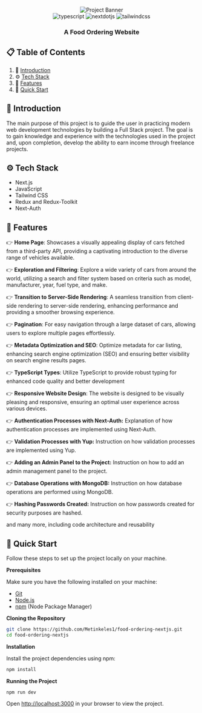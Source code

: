 <div align="center">
  <br />    
      <img src="https://raw.githubusercontent.com/Metinkeles1/food-ordering-nextjs/master/assets/food-ordering.png" alt="Project Banner">    
  <br />

  <div>
    <img src="https://img.shields.io/badge/-TypeScript-black?style=for-the-badge&logoColor=white&logo=typescript&color=3178C6" alt="typescript" />
     <img src="https://img.shields.io/badge/-Next_JS-black?style=for-the-badge&logoColor=white&logo=nextdotjs&color=000000" alt="nextdotjs" />
    <img src="https://img.shields.io/badge/-Tailwind_CSS-black?style=for-the-badge&logoColor=white&logo=tailwindcss&color=06B6D4" alt="tailwindcss" />
  </div>

  <h3 align="center">A Food Ordering Website</h3>
</div>

## 📋 <a name="table">Table of Contents</a>

1. 🤖 [Introduction](#introduction)
2. ⚙️ [Tech Stack](#tech-stack)
3. 🔋 [Features](#features)
4. 🤸 [Quick Start](#quick-start)

## <a name="introduction">🤖 Introduction</a>

The main purpose of this project is to guide the user in practicing modern web development technologies by building a Full Stack project. The goal is to gain knowledge and experience with the technologies used in the project and, upon completion, develop the ability to earn income through freelance projects.

## <a name="tech-stack">⚙️ Tech Stack</a>

- Next.js
- JavaScript
- Tailwind CSS
- Redux and Redux-Toolkit
- Next-Auth

## <a name="features">🔋 Features</a>

👉 **Home Page**: Showcases a visually appealing display of cars fetched from a third-party API, providing a captivating introduction to the diverse range of vehicles available.

👉 **Exploration and Filtering**: Explore a wide variety of cars from around the world, utilizing a search and filter system based on criteria such as model, manufacturer, year, fuel type, and make.

👉 **Transition to Server-Side Rendering**: A seamless transition from client-side rendering to server-side rendering, enhancing performance and providing a smoother browsing experience.

👉 **Pagination**: For easy navigation through a large dataset of cars, allowing users to explore multiple pages effortlessly.

👉 **Metadata Optimization and SEO**: Optimize metadata for car listing, enhancing search engine optimization (SEO) and ensuring better visibility on search engine results pages.

👉 **TypeScript Types**: Utilize TypeScript to provide robust typing for enhanced code quality and better development

👉 **Responsive Website Design**: The website is designed to be visually pleasing and responsive, ensuring an optimal user experience across various devices.

👉 **Authentication Processes with Next-Auth:** Explanation of how authentication processes are implemented using Next-Auth.

👉 **Validation Processes with Yup:** Instruction on how validation processes are implemented using Yup.

👉 **Adding an Admin Panel to the Project:** Instruction on how to add an admin management panel to the project.

👉 **Database Operations with MongoDB:** Instruction on how database operations are performed using MongoDB.

👉 **Hashing Passwords Created:** Instruction on how passwords created for security purposes are hashed.

and many more, including code architecture and reusability

## <a name="quick-start">🤸 Quick Start</a>

Follow these steps to set up the project locally on your machine.

**Prerequisites**

Make sure you have the following installed on your machine:

- [Git](https://git-scm.com/)
- [Node.js](https://nodejs.org/en)
- [npm](https://www.npmjs.com/) (Node Package Manager)

**Cloning the Repository**

```bash
git clone https://github.com/Metinkeles1/food-ordering-nextjs.git
cd food-ordering-nextjs
```

**Installation**

Install the project dependencies using npm:

```bash
npm install
```

**Running the Project**

```bash
npm run dev


```

Open [http://localhost:3000](http://localhost:3000) in your browser to view the project.
